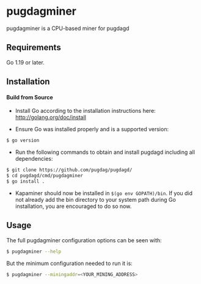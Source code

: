 # pugdagminer

pugdagminer is a CPU-based miner for pugdagd

## Requirements

Go 1.19 or later.

## Installation

#### Build from Source

- Install Go according to the installation instructions here:
  http://golang.org/doc/install

- Ensure Go was installed properly and is a supported version:

```bash
$ go version
```

- Run the following commands to obtain and install pugdagd including all dependencies:

```bash
$ git clone https://github.com/pugdag/pugdagd/
$ cd pugdagd/cmd/pugdagminer
$ go install .
```

- Kapaminer should now be installed in `$(go env GOPATH)/bin`. If you did
  not already add the bin directory to your system path during Go installation,
  you are encouraged to do so now.
  
## Usage

The full pugdagminer configuration options can be seen with:

```bash
$ pugdagminer --help
```

But the minimum configuration needed to run it is:
```bash
$ pugdagminer --miningaddr=<YOUR_MINING_ADDRESS>
```